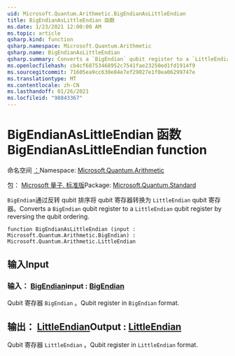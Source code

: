 ```yaml
---
uid: Microsoft.Quantum.Arithmetic.BigEndianAsLittleEndian
title: BigEndianAsLittleEndian 函数
ms.date: 1/23/2021 12:00:00 AM
ms.topic: article
qsharp.kind: function
qsharp.namespace: Microsoft.Quantum.Arithmetic
qsharp.name: BigEndianAsLittleEndian
qsharp.summary: Converts a `BigEndian` qubit register to a `LittleEndian` qubit register by reversing the qubit ordering.
ms.openlocfilehash: cb4cf68753468952c7541fae23250ed1fd1914f9
ms.sourcegitcommit: 71605ea9cc630e84e7ef29027e1f0ea06299747e
ms.translationtype: MT
ms.contentlocale: zh-CN
ms.lasthandoff: 01/26/2021
ms.locfileid: "98843367"
---
```

# <a name="bigendianaslittleendian-function"></a><span data-ttu-id="04a35-102">BigEndianAsLittleEndian 函数</span><span class="sxs-lookup"><span data-stu-id="04a35-102">BigEndianAsLittleEndian function</span></span>

<span data-ttu-id="04a35-103">命名空间 [：](xref:Microsoft.Quantum.Arithmetic)</span><span class="sxs-lookup"><span data-stu-id="04a35-103">Namespace: [Microsoft.Quantum.Arithmetic](xref:Microsoft.Quantum.Arithmetic)</span></span>

<span data-ttu-id="04a35-104">包： [Microsoft 量子. 标准版](https://nuget.org/packages/Microsoft.Quantum.Standard)</span><span class="sxs-lookup"><span data-stu-id="04a35-104">Package: [Microsoft.Quantum.Standard](https://nuget.org/packages/Microsoft.Quantum.Standard)</span></span>


<span data-ttu-id="04a35-105">`BigEndian`通过反转 qubit 排序将 qubit 寄存器转换为 `LittleEndian` qubit 寄存器。</span><span class="sxs-lookup"><span data-stu-id="04a35-105">Converts a `BigEndian` qubit register to a `LittleEndian` qubit register by reversing the qubit ordering.</span></span>

```qsharp
function BigEndianAsLittleEndian (input : Microsoft.Quantum.Arithmetic.BigEndian) : Microsoft.Quantum.Arithmetic.LittleEndian
```


## <a name="input"></a><span data-ttu-id="04a35-106">输入</span><span class="sxs-lookup"><span data-stu-id="04a35-106">Input</span></span>

### <a name="input--bigendian"></a><span data-ttu-id="04a35-107">输入： [BigEndian](xref:Microsoft.Quantum.Arithmetic.BigEndian)</span><span class="sxs-lookup"><span data-stu-id="04a35-107">input : [BigEndian](xref:Microsoft.Quantum.Arithmetic.BigEndian)</span></span>

<span data-ttu-id="04a35-108">Qubit 寄存器 `BigEndian` 。</span><span class="sxs-lookup"><span data-stu-id="04a35-108">Qubit register in `BigEndian` format.</span></span>



## <a name="output--littleendian"></a><span data-ttu-id="04a35-109">输出： [LittleEndian](xref:Microsoft.Quantum.Arithmetic.LittleEndian)</span><span class="sxs-lookup"><span data-stu-id="04a35-109">Output : [LittleEndian](xref:Microsoft.Quantum.Arithmetic.LittleEndian)</span></span>

<span data-ttu-id="04a35-110">Qubit 寄存器 `LittleEndian` 。</span><span class="sxs-lookup"><span data-stu-id="04a35-110">Qubit register in `LittleEndian` format.</span></span>